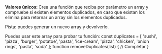 **Valores únicos**: Crea una función que reciba por parámetro un array y compruebe si existen elementos duplicados, en caso que existan los elimina para retornar un array sin los elementos duplicados.

Pista: puedes generar un nuevo array y devolverlo.

Puedes usar este array para probar tu función:
const duplicates = [
  'sushi',
  'pizza',
  'burger',
  'potatoe',
  'pasta',
  'ice-cream',
  'pizza',
  'chicken',
  'onion rings',
  'pasta',
  'soda'
];
function removeDuplicates(list) {
  // Completar
}